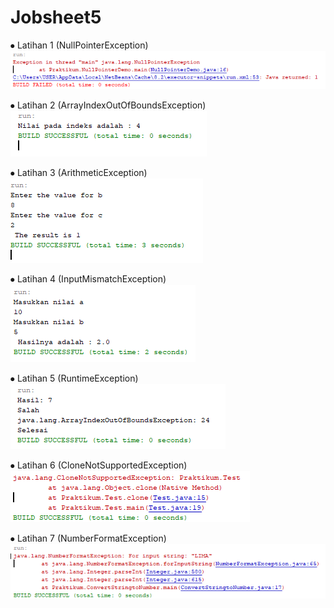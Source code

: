 # Jobsheet5

⦁	Latihan 1 (NullPointerException)
![NullPointerException](https://github.com/Syauqii/Jobsheet5/blob/master/Nullpointer.png)

⦁	Latihan 2 (ArrayIndexOutOfBoundsException)
![NullPointerException](https://github.com/Syauqii/Jobsheet5/blob/master/Arrayindex.png)

⦁	Latihan 3 (ArithmeticException)
![NullPointerException](https://github.com/Syauqii/Jobsheet5/blob/master/Arithmetic.png)

⦁	Latihan 4 (InputMismatchException)
![InputMismatchException](https://github.com/Syauqii/Jobsheet5/blob/master/Inputmismatch.png)

⦁	Latihan 5 (RuntimeException)
![RuntimeException](https://github.com/Syauqii/Jobsheet5/blob/master/Runtime.png)

⦁	Latihan 6 (CloneNotSupportedException)
![CloneNotSupportedException](https://github.com/Syauqii/Jobsheet5/blob/master/Clonenotsupported.png)

⦁	Latihan 7 (NumberFormatException)
![NumberFormatException](https://github.com/Syauqii/Jobsheet5/blob/master/Convertstring.png)
